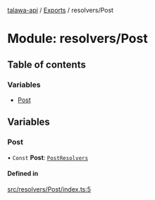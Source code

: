 [talawa-api](../README.md) / [Exports](../modules.md) / resolvers/Post

# Module: resolvers/Post

## Table of contents

### Variables

- [Post](resolvers_Post.md#post)

## Variables

### Post

• `Const` **Post**: [`PostResolvers`](types_generatedGraphQLTypes.md#postresolvers)

#### Defined in

[src/resolvers/Post/index.ts:5](https://github.com/PalisadoesFoundation/talawa-api/blob/612a320/src/resolvers/Post/index.ts#L5)
